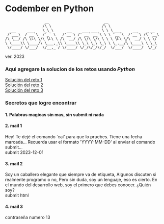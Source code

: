 # Codember en Python

```
                  __                         __
                 /\ \                       /\ \
  ___     ___    \_\ \      __     ___ ___  \ \ \____     __    _ __
 /'___\  / __`\  /'_` \   /'__`\ /' __` __`\ \ \ '__`\  /'__`\ /\`'__\
/\ \__/ /\ \L\ \/\ \L\ \ /\  __/ /\ \/\ \/\ \ \ \ \L\ \/\  __/ \ \ \/
\ \____\\ \____/\ \___,_\\ \____\\ \_\ \_\ \_\ \ \_,__/\ \____\ \ \_\
 \/____/ \/___/  \/__,_ / \/____/ \/_/\/_/\/_/  \/___/  \/____/  \/_/
```                
 ver. 2023


### Aqui agregare la solucion de los retos usando *Python*  
[Solución del reto 1](https://github.com/jeca514/Codember_en_Python/blob/main/Reto_01.ipynb)       
[Solución del reto 2](https://github.com/jeca514/Codember_en_Python/blob/main/Reto_02.ipynb)     
[Solución del reto 3](https://github.com/jeca514/Codember_en_Python/blob/main/Reto_03.ipynb)


### Secretos que logre encontrar  
#### 1. Palabras magicas sin mas, sin submit ni nada
#### 2. mail 1  
Hey! Te dejé el comando 'cal' para que lo pruebes. Tiene una fecha marcada... Recuerda usar el formato 'YYYY-MM-DD' al enviar el comando submit...  
submit 2023-12-01  
  
#### 3. mail 2    
Soy un caballero elegante que siempre va de etiqueta, Algunos discuten si realmente programo o no, Pero sin duda, soy un lenguaje, eso es cierto. En el mundo del desarrollo web, soy el primero que debes conocer. ¿Quién soy?  
submit html

#### 4. mail 3
contraseña numero 13

